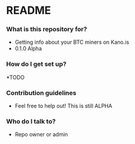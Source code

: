 # README #



### What is this repository for? ###

* Getting info about your BTC miners on Kano.is
* 0.1.0 Alpha

### How do I get set up? ###

*TODO

### Contribution guidelines ###

* Feel free to help out! This is still ALPHA

### Who do I talk to? ###

* Repo owner or admin